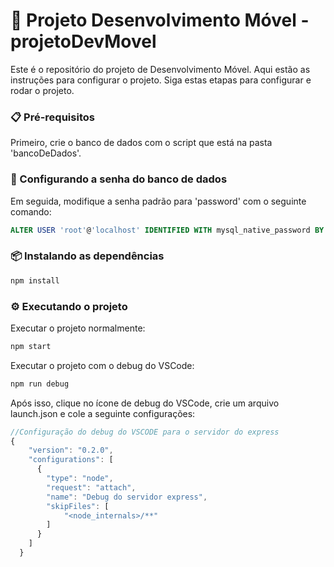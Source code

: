 # 🚀 Projeto Desenvolvimento Móvel - projetoDevMovel

Este é o repositório do projeto de Desenvolvimento Móvel. Aqui estão as instruções para configurar o projeto.
Siga estas etapas para configurar e rodar o projeto.

### 📋 Pré-requisitos

Primeiro, crie o banco de dados com o script que está na pasta 'bancoDeDados'.

### 🔑 Configurando a senha do banco de dados

Em seguida, modifique a senha padrão para 'password' com o seguinte comando:

```sql
ALTER USER 'root'@'localhost' IDENTIFIED WITH mysql_native_password BY 'password';
```
### 📦 Instalando as dependências

```bash
npm install
```

### ⚙️ Executando o projeto
Executar o projeto normalmente:
```bash
npm start
```


Executar o projeto com o debug do VSCode:
```bash
npm run debug
```
Após isso, clique no ícone de debug do VSCode, crie um arquivo launch.json e cole a seguinte configurações:
```js
//Configuração do debug do VSCODE para o servidor do express
{
    "version": "0.2.0",
    "configurations": [
      {
        "type": "node",
        "request": "attach",
        "name": "Debug do servidor express",
        "skipFiles": [
            "<node_internals>/**"
        ]
      }
    ]
  }
```
